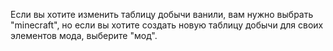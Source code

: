 Если вы хотите изменить таблицу добычи ванили, вам нужно выбрать "minecraft",
но если вы хотите создать новую таблицу добычи для своих элементов мода, выберите "мод".